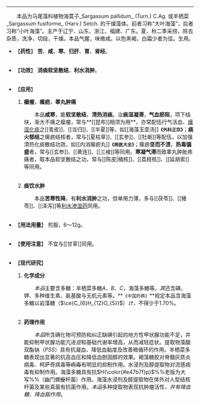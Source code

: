 ---
&emsp;&emsp;本品为马尾藻科植物海蒿子_Sargassum pallidum_ (Turn.) C.Ag. 或羊栖菜_Sargassum fusiforme_ (Harv.) Setch. 的干燥藻体。前者习称“大叶海藻”，后者习称“小叶海藻”。主产于辽宁、山东、浙江、福建、广东。夏、秋二季采捞，除去杂质，洗净，切段，干燥。本品气腥，味微咸。以色黑褐，白霜少者为佳。生用。

- 【**药性**】
	**苦**、**咸**，**寒**。**归肝**、**胃**、**肾经**。<br></br>

- 【**功效**】
	**消痰软坚散结**，**利水消肿**。<br></br>

- 【**应用**】
	1. **瘿瘤**，**瘰疬**，**睾丸肿痛**
		
		&emsp;&emsp;本品**咸寒**，能**软坚散结**，**清热消痰**。治**痰湿凝滞**，**气血瘀阻**，项下结块，渐大不痛之瘿瘤，常与**[[昆布]]相须为用**，亦常配伍行气活血<dfn>、</dfn><ins>燥湿化痰</ins>之[[青皮]]、[[当归]]、[[半夏]]等，如[[海藻玉壶汤]]**`《外科正宗》`**；**痰火郁结**之瘰疬结核者，常与[[夏枯草]]、[[玄参]]、[[牡蛎]]等配伍，以加强清热化痰散结功效，如[[内消瘰疬丸]]**`《疡医大全》`**；瘰疬**坚而不溃**，**热毒偏盛**者，常与[[玄参]]、[[黄连]]、[[三棱]]等同用。**寒凝气滞**而致睾丸肿胀疼痛者，取本品软坚散结之功，常与[[陈皮|橘核]]、[[荔枝核]]、[[延胡索]]等同用。<br></br>
	
	2. **痰饮水肿**
		
		&emsp;&emsp;本品**苦寒性降**，有**利水消肿**之功，但单用力薄，多与[[茯苓]]、[[猪苓]]、[[泽泻]]等<ins>利水渗湿药</ins>同用。<br></br>

- 【**用法用量**】
	煎服，6～12g。<br></br>

- 【**使用注意**】
	不宜与[[甘草]]同用。<br></br>

- 【**现代研究**】
	1. **化学成分**
		
		&emsp;&emsp;<dfn>本品</dfn>主要含多糖：羊栖菜多糖$A$、$B$、$C$，海藻多糖等。<dfn>其</dfn>还含碘、钾、多种维生素、氨基酸与无机元素等。**`《中国药典》`**规定本品含海藻多糖以岩藻糖（$\ce{C_{6}H_{12}O_{5}}$）<dfn>计，</dfn>不得少于1.70%。<br></br>
	
	2. **药理作用**
		
		&emsp;&emsp;<dfn>本品</dfn>所含碘化物可预防和纠正缺碘引起的地方性甲状腺功能不足，并能抑制甲状腺功能亢进<dfn>症</dfn>和基础代谢率增高，从而减轻症状。提取物藻酸双酯钠（$PSS$）具有抗凝血<dfn>、</dfn>降低血黏度及改善微循环的作用。羊栖菜多糖表现出显著的抗高血压和降低血胆固醇的效果。褐藻糖胶对脊髓灰质炎病毒、柯萨奇病毒~~等病毒~~有明显的抑制作用。水浸剂及醇提取物对流感病毒有抑制作用。海藻多糖具有抗$H{\color{#e47b7f}p}$%%老版为大写%%（幽门螺~~旋~~杆菌）作用。海藻水浸剂及醇提取物在体外对人型结核杆菌及某些真菌有抗菌作用。<dfn>本品</dfn>多种提取物表现抗肿瘤活性<dfn>，并有降血糖、降血脂作用</dfn>。